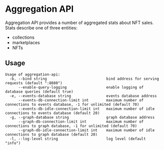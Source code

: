 # Aggregation API 

Aggregation API provides a number of aggregated stats about NFT sales.
Stats describe one of three entities:

- collections
- marketplaces
- NFTs

## Usage

```
Usage of aggregation-api:
  -b, --bind string                           bind address for serving requests (default ":8080")
      --enable-query-logging                  enable logging of database queries (default true)
  -e, --events-database string                events database address
      --events-db-connection-limit int        maximum number of connections to events database, -1 for unlimited (default 70)
      --events-db-idle-connection-limit int   maximum number of idle connections to events database (default 20)
  -g, --graph-database string                 graph database address
      --graph-db-connection-limit int         maximum number of connections to graph database, -1 for unlimited (default 70)
      --graph-db-idle-connection-limit int    maximum number of idle connections to graph database (default 20)
  -l, --log-level string                      log level (default "info")
```
